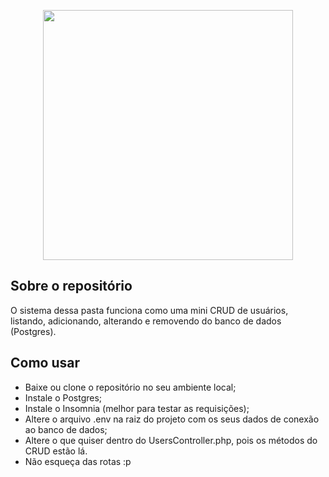 <p align="center"><a href="https://laravel.com" target="_blank"><img src="https://raw.githubusercontent.com/laravel/art/master/logo-lockup/5%20SVG/2%20CMYK/1%20Full%20Color/laravel-logolockup-cmyk-red.svg" width="400"></a></p>

## Sobre o repositório
O sistema dessa pasta funciona como uma mini CRUD de usuários, listando, adicionando, alterando e removendo do banco de dados (Postgres). 

## Como usar
* Baixe ou clone o repositório no seu ambiente local;
* Instale o Postgres;
* Instale o Insomnia (melhor para testar as requisições);
* Altere o arquivo .env na raiz do projeto com os seus dados de conexão ao banco de dados;
* Altere o que quiser dentro do UsersController.php, pois os métodos do CRUD estão lá.
* Não esqueça das rotas :p


